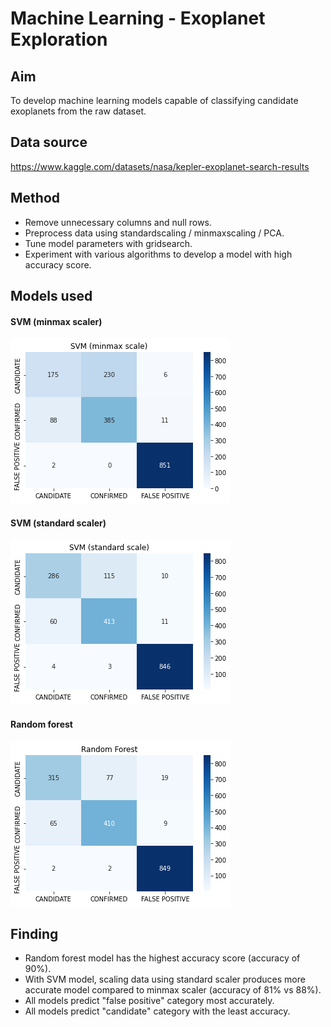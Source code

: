 # Machine Learning - Exoplanet Exploration

## Aim

To develop machine learning models capable of classifying candidate exoplanets from the raw dataset.

## Data source

https://www.kaggle.com/datasets/nasa/kepler-exoplanet-search-results

## Method

- Remove unnecessary columns and null rows.
- Preprocess data using standardscaling / minmaxscaling / PCA.
- Tune model parameters with gridsearch.
- Experiment with various algorithms to develop a model with high accuracy score. 

## Models used

#### SVM (minmax scaler)

![SVM_minmax_scale.png](Image/SVM_minmax_scale.png) 

#### SVM (standard scaler)

![SVM_standard_scale.png](Image/SVM_standard_scale.png) 

#### Random forest

![random_forest.png](Image/random_forest.png) 

## Finding
- Random forest model has the highest accuracy score (accuracy of 90%). 
- With SVM model, scaling data using standard scaler produces more accurate model compared to minmax scaler (accuracy of 81% vs 88%).
- All models predict "false positive" category most accurately.
- All models predict "candidate" category with the least accuracy. 
